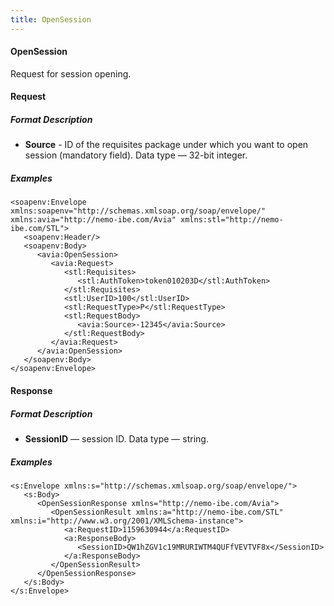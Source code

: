 ```yaml
---
title: OpenSession
---
```


#### OpenSession

Request for session opening.

#### Request

##### Format Description

-   **Source** - ID of the requisites package under which you want to open session (mandatory field). Data type — 32-bit integer.
##### Examples

```
<soapenv:Envelope xmlns:soapenv="http://schemas.xmlsoap.org/soap/envelope/" xmlns:avia="http://nemo-ibe.com/Avia" xmlns:stl="http://nemo-ibe.com/STL">
   <soapenv:Header/>
   <soapenv:Body>
      <avia:OpenSession>
         <avia:Request>
            <stl:Requisites>
               <stl:AuthToken>token010203D</stl:AuthToken>
            </stl:Requisites>
            <stl:UserID>100</stl:UserID>
            <stl:RequestType>Р</stl:RequestType>
            <stl:RequestBody>
               <avia:Source>-12345</avia:Source>
            </stl:RequestBody>
         </avia:Request>
      </avia:OpenSession>
   </soapenv:Body>
</soapenv:Envelope>
```

#### Response

##### Format Description

-   **SessionID** — session ID. Data type — string.

##### Examples

```
<s:Envelope xmlns:s="http://schemas.xmlsoap.org/soap/envelope/">
   <s:Body>
      <OpenSessionResponse xmlns="http://nemo-ibe.com/Avia">
         <OpenSessionResult xmlns:a="http://nemo-ibe.com/STL" xmlns:i="http://www.w3.org/2001/XMLSchema-instance">
            <a:RequestID>1159630944</a:RequestID>
            <a:ResponseBody>
               <SessionID>QW1hZGV1c19MRURIWTM4QUFfVEVTVF8x</SessionID>
            </a:ResponseBody>
         </OpenSessionResult>
      </OpenSessionResponse>
   </s:Body>
</s:Envelope>
```